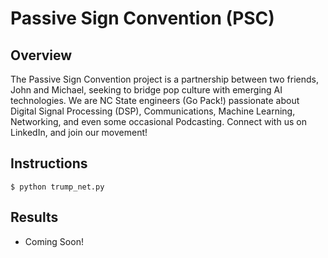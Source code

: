 # Passive Sign Convention (PSC)
## Overview
The Passive Sign Convention project is a partnership between two friends, John and Michael, seeking to bridge pop culture with emerging AI technologies. We are NC State engineers (Go Pack!) passionate about Digital Signal Processing (DSP), Communications, Machine Learning, Networking, and even some occasional Podcasting. Connect with us on LinkedIn, and join our movement!

## Instructions
```
$ python trump_net.py
```

## Results
* Coming Soon!
